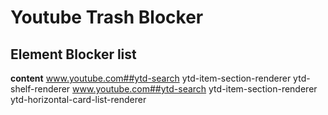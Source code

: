 # Youtube Trash Blocker

## Element Blocker list
**content**
www.youtube.com##ytd-search ytd-item-section-renderer ytd-shelf-renderer
www.youtube.com##ytd-search ytd-item-section-renderer ytd-horizontal-card-list-renderer
